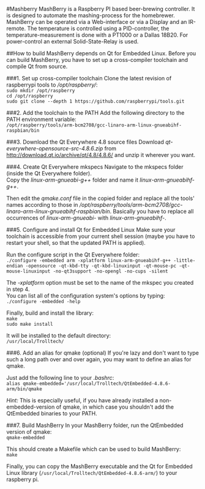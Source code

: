 #Mashberry
MashBerry is a Raspberry PI based beer-brewing controller. It is designed to automate the mashing-process for the homebrewer. MashBerry can be operated via a Web-interface or via a Display and an IR-remote. The temperature is controlled using a PID-controller, the temperature-measurement is done with a PT1000 or a Dallas 18B20. For power-control an external Solid-State-Relay is used.

##How to build
MashBerry depends on Qt for Embedded Linux. Before you can build MashBerry, you have to set up a cross-compiler toolchain and compile Qt from source.

###1. Set up cross-compiler toolchain
Clone the latest revision of raspberrypi tools to */opt/raspberry/*:  
`sudo mkdir /opt/raspberry`  
`cd /opt/raspberry`  
`sudo git clone --depth 1 https://github.com/raspberrypi/tools.git`
  
###2. Add the toolchain to the PATH
Add the following directory to the PATH environment variable:   
`/opt/raspberry/tools/arm-bcm2708/gcc-linaro-arm-linux-gnueabihf-raspbian/bin`

###3. Download the Qt Everywhere 4.8 source files
Download *qt-everywhere-opensource-src-4.8.6.zip* from http://download.qt.io/archive/qt/4.8/4.8.6/ and unzip it wherever you want.
 
###4. Create Qt Everywhere mkspecs
Navigate to the mkspecs folder (inside the Qt Everywhere folder).  
Copy the *linux-arm-gnueabi-g++* folder and name it *linux-arm-gnueabihf-g++*.

Then edit the *qmake.conf* file in the copied folder and replace all the tools' names according to those in */opt/raspberry/tools/arm-bcm2708/gcc-linaro-arm-linux-gnueabihf-raspbian/bin*.
Basically you have to replace all occurrences of *linux-arm-gnueabi-* with *linux-arm-gnueabihf-*.

###5. Configure and install Qt for Embedded Linux
Make sure your toolchain is accessible from your current shell session (maybe you have to restart your shell, so that the updated PATH is applied).

Run the configure script in the Qt Everywhere folder:  
`./configure -embedded arm -xplatform linux-arm-gnueabihf-g++ -little-endian -opensource -qt-kbd-tty -qt-kbd-linuxinput -qt-mouse-pc -qt-mouse-linuxinput -no-qt3support -no-opengl -no-cups -silent`

The *-xplatform* option must be set to the name of the mkspec you created in step 4.  
You can list all of the configuration system's options by typing:  
`./configure -embedded -help`

Finally, build and install the library:  
`make`  
`sudo make install`

It will be installed to the default directory:  
`/usr/local/Trolltech/`

###6. Add an alias for qmake (optional)
If you're lazy and don't want to type such a long path over and over again, you may want to define an alias for qmake.

Just add the following line to your *.bashrc*:  
`alias qmake-embedded='/usr/local/Trolltech/QtEmbedded-4.8.6-arm/bin/qmake`

*Hint:* This is especially useful, if you have already installed a non-embedded-version of qmake, in which case you shouldn't add the QtEmbedded binaries to your PATH.

###7. Build MashBerry
In your MashBerry folder, run the QtEmbedded version of qmake:  
`qmake-embedded`

This should create a Makefile which can be used to build MashBerry:  
`make`

Finally, you can copy the MashBerry executable and the Qt for Embedded Linux library (`/usr/local/Trolltech/QtEmbedded-4.8.6-arm/`) to your raspberry pi.